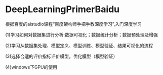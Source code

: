 # DeepLearningPrimerBaidu
根据百度的aistudio课程“百度架构师手把手教深度学习”,入门深度学习

(1)学习如何对数据集进行分析:数据可视化；数据统计分析；数据预处理及增强

(2)学习从数据集处理、模型定义、模型训练、模型验证、结果可视化的流程

(3)选择合适的评价指标评价模型，优化模型（模型验证）

(4)windows下GPU的使用
